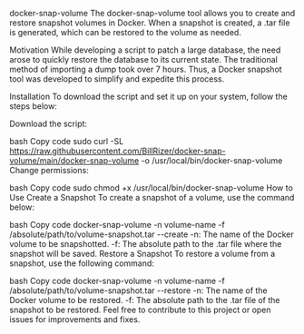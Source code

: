 docker-snap-volume
The docker-snap-volume tool allows you to create and restore snapshot volumes in Docker. When a snapshot is created, a .tar file is generated, which can be restored to the volume as needed.

Motivation
While developing a script to patch a large database, the need arose to quickly restore the database to its current state. The traditional method of importing a dump took over 7 hours. Thus, a Docker snapshot tool was developed to simplify and expedite this process.

Installation
To download the script and set it up on your system, follow the steps below:

Download the script:

bash
Copy code
sudo curl -SL https://raw.githubusercontent.com/BillRizer/docker-snap-volume/main/docker-snap-volume -o /usr/local/bin/docker-snap-volume
Change permissions:

bash
Copy code
sudo chmod +x /usr/local/bin/docker-snap-volume
How to Use
Create a Snapshot
To create a snapshot of a volume, use the command below:

bash
Copy code
docker-snap-volume -n volume-name -f /absolute/path/to/volume-snapshot.tar --create
-n: The name of the Docker volume to be snapshotted.
-f: The absolute path to the .tar file where the snapshot will be saved.
Restore a Snapshot
To restore a volume from a snapshot, use the following command:

bash
Copy code
docker-snap-volume -n volume-name -f /absolute/path/to/volume-snapshot.tar --restore
-n: The name of the Docker volume to be restored.
-f: The absolute path to the .tar file of the snapshot to be restored.
Feel free to contribute to this project or open issues for improvements and fixes.
